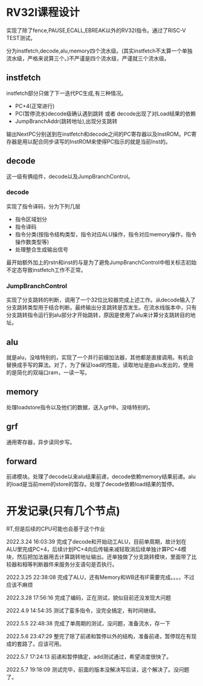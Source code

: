 # RV32I课程设计
实现了除了fence,PAUSE,ECALL,EBREAK以外的RV32I指令。通过了RISC-V TEST测试。

分为instfetch,decode,alu,memory四个流水级。(其实instfetch不太算一个单独流水级，严格来说算三个。)不严谨是四个流水级，严谨就三个流水级。

## instfetch
instfetch部分只做了下一迭代PC生成,有三种情况。

* PC+4(正常进行)
* PC(暂停流水)decode级确认遇到跳转 或者 decode出现了对Load结果的依赖
* JumpBranchAddr(跳转地址),出现分支跳转

输出NextPC分别送到在instfetch和decode之间的PC寄存器以及InstROM。PC寄存器是用以配合同步读写的InstROM来使得PC指示的就是当前Inst的。

## decode 

这一级有俩组件，decode以及JumpBranchControl。

### decode

实现了指令译码，分为下列几层

* 指令区域划分
* 指令译码
* 指令分类(按指令结构类型，指令对应ALU操作，指令对应memory操作，指令操作数类型等)
* 处理整合生成输出信号

最开始额外加上的rstn和inst的与是为了避免JumpBranchControl中相关标志初始不定态导致instfetch工作不正常。

### JumpBranchControl

实现了分支跳转的判断，调用了一个32位比较器完成上述工作。从decode输入了分支跳转类型用于结合判断。最终输出分支跳转是否发生。在流水线版本中，只有分支跳转指令运行到alu部分才开始跳转，原因是使用了alu来计算分支跳转目的地址。

## alu

就是alu，没啥特别的，实现了一个并行前缀加法器，其他都是直接调用。有机会替换成手写的算法。对了，为了保证load的性能，读取地址是由alu发出的，使用的是简化的双端口ram，一读一写。

## memory

处理loadstore指令以及他们的数据，送入grf中。没啥特别的。

## grf

通用寄存器，异步读同步写。

## forward

前递模块。处理了decode以来alu结果前递，decode依赖memory结果前递。alu的load是当前mem的store的暂存。处理了decode依赖load结果的暂停。

# 开发记录(只有几个节点)
RT,但是后续的CPU可能也会基于这个作业

2022.3.24 16:03:39 完成了decode和开始动工ALU，目前单周期，故计划在ALU里完成PC+4，后续计划PC+4向后传输来减轻取消后续单独计算PC+4模块，然后把加法器用去计算跳转地址输出。还单独做了分支跳转模块，里面带了比较器和相等判断器件来服务分支语句是否执行。

2022.3.25 22:38:08 完成了ALU，还有Memory和WB还有IF需要完成。。。。不过应该不麻烦

2022.3.28 17:56:16 完成了编码，正在测试，貌似目前还没发现大问题

2022.4.9 14:54:35  测试了蛮多指令，没完全搞定，有时间继续。

2022.5.5 22:48:38 完成了单周期的测试，没问题，准备流水，存一下

2022.5.6 23:47:29 整完了除了前递和暂停以外的结构，准备前递，暂停现在有现成的套路了。应该可用。

2022.5.7 17:24:13 前递和暂停搞定，add测试通过，希望进度很快了。

2022.5.7 19:18:09 测试完毕，前面的版本没解决写后读，这个解决了。没问题了。
